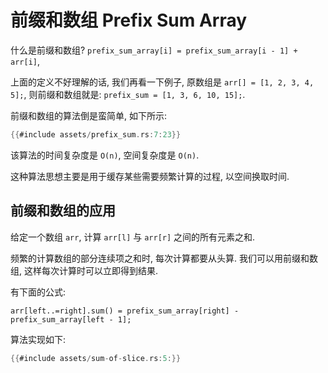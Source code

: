 # 前缀和数组 Prefix Sum Array

什么是前缀和数组? `prefix_sum_array[i] = prefix_sum_array[i - 1] + arr[i]`,

上面的定义不好理解的话, 我们再看一下例子, 原数组是 `arr[] = [1, 2, 3, 4, 5];`, 则前缀和数组就是:
`prefix_sum = [1, 3, 6, 10, 15];`.

前缀和数组的算法倒是蛮简单, 如下所示:

```rust
{{#include assets/prefix_sum.rs:7:23}}
```

该算法的时间复杂度是 `O(n)`, 空间复杂度是 `O(n)`.

这种算法思想主要是用于缓存某些需要频繁计算的过程, 以空间换取时间.

## 前缀和数组的应用

给定一个数组 `arr`, 计算 `arr[l]` 与 `arr[r]` 之间的所有元素之和.

频繁的计算数组的部分连续项之和时, 每次计算都要从头算. 我们可以用前缀和数组, 
这样每次计算时可以立即得到结果.

有下面的公式:

```text
arr[left..=right].sum() = prefix_sum_array[right] - prefix_sum_array[left - 1];
```

算法实现如下:

```rust
{{#include assets/sum-of-slice.rs:5:}}
```
